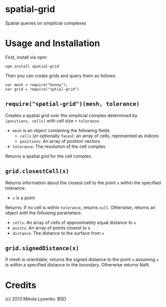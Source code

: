 spatial-grid
============
Spatial queries on simplicial complexes


Usage and Installation
======================
First, install via npm:

    npm install spatial-grid
    
Then you can create grids and query them as follows:

    var mesh = require("bunny");
    var grid = require("sptial-grid")



`require("spatial-grid")(mesh, tolerance)`
-----------------------------------------
Creates a spatial grid over the simplicial complex determined by `[positions, cells]` with cell size = `tolerance`.

* `mesh` is an object containing the following fields
    + `cells` (or optionally `faces`): an array of cells, represented as indices
    + `positions`: An array of position vectors
* `tolerance`: The resolution of the cell complex

Returns a spatial grid for the cell complex.


`grid.closestCell(x)`
---------------------
Returns information about the closest cell to the point `x` within the specified tolerance.

* `x` is a point

Returns: If no cell is within `tolerance`, returns `null`.  Otherwise, returns an object with the following parameters:

* `cells`: An array of cells of approximately equal distance to `x`
* `points`: An array of points closest to x
* `distance`: The distance to the surface from `x`

`grid.signedDistance(x)`
------------------------
If mesh is orientable, returns the signed distance to the point `x` assuming `x` is within a specified distance to the boundary.  Otherwise returns NaN.



Credits
=======
(c) 2013 Mikola Lysenko. BSD
